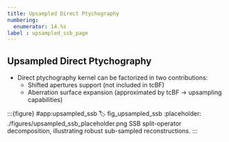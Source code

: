 ```yaml
---
title: Upsampled Direct Ptychography
numbering:
  enumerator: 14.%s
label : upsampled_ssb_page
---
```


## Upsampled Direct Ptychography

- Direct ptychography kernel can be factorized in two contributions:  
  - Shifted apertures support (not included in tcBF)
  - Aberration surface expansion (approximated by tcBF &rarr; upsampling capabilities)

:::{figure} #app:upsampled_ssb
:label: fig_upsampled_ssb
:placeholder: ./figures/upsampled_ssb_placeholder.png
SSB split-operator decomposition, illustrating robust sub-sampled reconstructions.
:::

